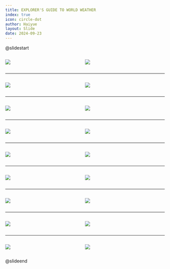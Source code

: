 ```yaml
---
title: EXPLORER'S GUIDE TO WORLD WEATHER
index: true
icon: circle-dot
author: Haiyue
layout: Slide
date: 2024-09-23
---
```

 
@slidestart

<div style="display:flex">
<div style="flex:1">

![](https://raw.githubusercontent.com/yclord/reading/refs/heads/master/english/Level-R/EXPLORER'S%20GUIDE%20TO%20WORLD%20WEATHER/001.webp)
</div>
<div style="flex:1">

![](https://raw.githubusercontent.com/yclord/reading/refs/heads/master/english/Level-R/EXPLORER'S%20GUIDE%20TO%20WORLD%20WEATHER/002.webp)
</div>
</div>

---

<div style="display:flex">
<div style="flex:1">

![](https://raw.githubusercontent.com/yclord/reading/refs/heads/master/english/Level-R/EXPLORER'S%20GUIDE%20TO%20WORLD%20WEATHER/003.webp)
</div>
<div style="flex:1">

![](https://raw.githubusercontent.com/yclord/reading/refs/heads/master/english/Level-R/EXPLORER'S%20GUIDE%20TO%20WORLD%20WEATHER/004.webp)
</div>
</div>

---

<div style="display:flex">
<div style="flex:1">

![](https://raw.githubusercontent.com/yclord/reading/refs/heads/master/english/Level-R/EXPLORER'S%20GUIDE%20TO%20WORLD%20WEATHER/005.webp)
</div>
<div style="flex:1">

![](https://raw.githubusercontent.com/yclord/reading/refs/heads/master/english/Level-R/EXPLORER'S%20GUIDE%20TO%20WORLD%20WEATHER/006.webp)
</div>
</div>

---

<div style="display:flex">
<div style="flex:1">

![](https://raw.githubusercontent.com/yclord/reading/refs/heads/master/english/Level-R/EXPLORER'S%20GUIDE%20TO%20WORLD%20WEATHER/007.webp)
</div>
<div style="flex:1">

![](https://raw.githubusercontent.com/yclord/reading/refs/heads/master/english/Level-R/EXPLORER'S%20GUIDE%20TO%20WORLD%20WEATHER/008.webp)
</div>
</div>

---

<div style="display:flex">
<div style="flex:1">

![](https://raw.githubusercontent.com/yclord/reading/refs/heads/master/english/Level-R/EXPLORER'S%20GUIDE%20TO%20WORLD%20WEATHER/009.webp)
</div>
<div style="flex:1">

![](https://raw.githubusercontent.com/yclord/reading/refs/heads/master/english/Level-R/EXPLORER'S%20GUIDE%20TO%20WORLD%20WEATHER/010.webp)
</div>
</div>

---

<div style="display:flex">
<div style="flex:1">

![](https://raw.githubusercontent.com/yclord/reading/refs/heads/master/english/Level-R/EXPLORER'S%20GUIDE%20TO%20WORLD%20WEATHER/011.webp)
</div>
<div style="flex:1">

![](https://raw.githubusercontent.com/yclord/reading/refs/heads/master/english/Level-R/EXPLORER'S%20GUIDE%20TO%20WORLD%20WEATHER/012.webp)
</div>
</div>

---

<div style="display:flex">
<div style="flex:1">

![](https://raw.githubusercontent.com/yclord/reading/refs/heads/master/english/Level-R/EXPLORER'S%20GUIDE%20TO%20WORLD%20WEATHER/013.webp)
</div>
<div style="flex:1">

![](https://raw.githubusercontent.com/yclord/reading/refs/heads/master/english/Level-R/EXPLORER'S%20GUIDE%20TO%20WORLD%20WEATHER/014.webp)
</div>
</div>

---

<div style="display:flex">
<div style="flex:1">

![](https://raw.githubusercontent.com/yclord/reading/refs/heads/master/english/Level-R/EXPLORER'S%20GUIDE%20TO%20WORLD%20WEATHER/015.webp)
</div>
<div style="flex:1">

![](https://raw.githubusercontent.com/yclord/reading/refs/heads/master/english/Level-R/EXPLORER'S%20GUIDE%20TO%20WORLD%20WEATHER/016.webp)
</div>
</div>

---

<div style="display:flex">
<div style="flex:1">

![](https://raw.githubusercontent.com/yclord/reading/refs/heads/master/english/Level-R/EXPLORER'S%20GUIDE%20TO%20WORLD%20WEATHER/017.webp)
</div>
<div style="flex:1">

![](https://raw.githubusercontent.com/yclord/reading/refs/heads/master/english/Level-R/EXPLORER'S%20GUIDE%20TO%20WORLD%20WEATHER/018.webp)
</div>
</div>

@slideend
